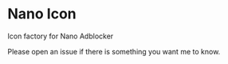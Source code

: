 # Nano Icon

Icon factory for Nano Adblocker

Please open an issue if there is something you want me to know. 
